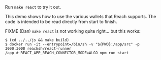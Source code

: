 Run `make react` to try it out.

This demo shows how to use the various wallets that Reach supports.
The code is intended to be read directly from start to finish.

FIXME (Dan) `make react` is not working quite right... but this works:

```
$ (cd ../../js && make build)
$ docker run -it --entrypoint=/bin/sh -v "${PWD}:/app/src" -p 3000:3000 reachsh/react-runner
/app # REACT_APP_REACH_CONNECTOR_MODE=ALGO npm run start
```
